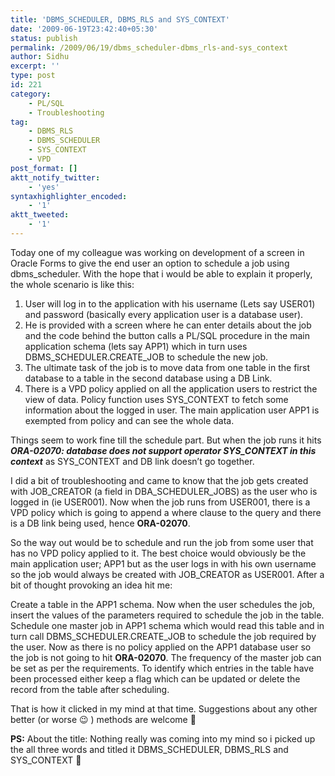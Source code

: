 ```yaml
---
title: 'DBMS_SCHEDULER, DBMS_RLS and SYS_CONTEXT'
date: '2009-06-19T23:42:40+05:30'
status: publish
permalink: /2009/06/19/dbms_scheduler-dbms_rls-and-sys_context
author: Sidhu
excerpt: ''
type: post
id: 221
category:
    - PL/SQL
    - Troubleshooting
tag:
    - DBMS_RLS
    - DBMS_SCHEDULER
    - SYS_CONTEXT
    - VPD
post_format: []
aktt_notify_twitter:
    - 'yes'
syntaxhighlighter_encoded:
    - '1'
aktt_tweeted:
    - '1'
---
```

Today one of my colleague was working on development of a screen in Oracle Forms to give the end user an option to schedule a job using dbms\_scheduler. With the hope that i would be able to explain it properly, the whole scenario is like this:

1. User will log in to the application with his username (Lets say USER01) and password (basically every application user is a database user).
2. He is provided with a screen where he can enter details about the job and the code behind the button calls a PL/SQL procedure in the main application schema (lets say APP1) which in turn uses DBMS\_SCHEDULER.CREATE\_JOB to schedule the new job.
3. The ultimate task of the job is to move data from one table in the first database to a table in the second database using a DB Link.
4. There is a VPD policy applied on all the application users to restrict the view of data. Policy function uses SYS\_CONTEXT to fetch some information about the logged in user. The main application user APP1 is exempted from policy and can see the whole data.

Things seem to work fine till the schedule part. But when the job runs it hits ***ORA-02070: database does not support operator SYS\_CONTEXT in this context*** as SYS\_CONTEXT and DB link doesn’t go together.

I did a bit of troubleshooting and came to know that the job gets created with JOB\_CREATOR (a field in DBA\_SCHEDULER\_JOBS) as the user who is logged in (ie USER001). Now when the job runs from USER001, there is a VPD policy which is going to append a where clause to the query and there is a DB link being used, hence **ORA-02070**.

So the way out would be to schedule and run the job from some user that has no VPD policy applied to it. The best choice would obviously be the main application user; APP1 but as the user logs in with his own username so the job would always be created with JOB\_CREATOR as USER001. After a bit of thought provoking an idea hit me:

Create a table in the APP1 schema. Now when the user schedules the job, insert the values of the parameters required to schedule the job in the table. Schedule one master job in APP1 schema which would read this table and in turn call DBMS\_SCHEDULER.CREATE\_JOB to schedule the job required by the user. Now as there is no policy applied on the APP1 database user so the job is not going to hit **ORA-02070**. The frequency of the master job can be set as per the requirements. To identify which entries in the table have been processed either keep a flag which can be updated or delete the record from the table after scheduling.

That is how it clicked in my mind at that time. Suggestions about any other better (or worse 😉 ) methods are welcome 🙂

**PS:** About the title: Nothing really was coming into my mind so i picked up the all three words and titled it DBMS\_SCHEDULER, DBMS\_RLS and SYS\_CONTEXT 🙂